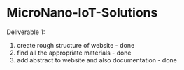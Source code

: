 # MicroNano-IoT-Solutions
Deliverable 1:
1. create rough structure of website - done
2. find all the appropriate materials - done
3. add abstract to website and also documentation - done

